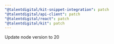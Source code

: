 ```yaml
---
"@talentdigital/kit-snippet-integration": patch
"@talentdigital/api-client": patch
"@talentdigital/react": patch
"@talentdigital/kit": patch
---
```


Update node version to 20
